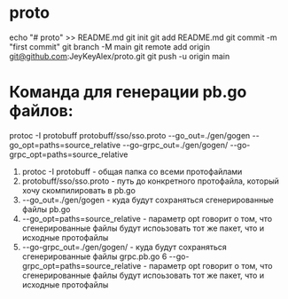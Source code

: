 # proto

echo "# proto" >> README.md
git init
git add README.md
git commit -m "first commit"
git branch -M main
git remote add origin git@github.com:JeyKeyAlex/proto.git
git push -u origin main

# Команда для генерации pb.go файлов:

protoc -I protobuff protobuff/sso/sso.proto --go_out=./gen/gogen --go_opt=paths=source_relative --go-grpc_out=./gen/gogen/ --go-grpc_opt=paths=source_relative

1. protoc -I protobuff - общая папка со всеми протофайлами
2. protobuff/sso/sso.proto - путь до конкретного протофайла, который хочу скомпилировать в pb.go
3. --go_out=./gen/gogen - куда будут сохраняться сгенерированные файлы pb.go
4. --go_opt=paths=source_relative - параметр opt говорит о том, что сгенерированные файлы будут испоьзовать тот же пакет, что и исходные протофайлы
5. --go-grpc_out=./gen/gogen/ - куда будут сохраняться сгенерированные файлы grpc.pb.go
6  --go-grpc_opt=paths=source_relative - параметр opt говорит о том, что сгенерированные файлы будут испоьзовать тот же пакет, что и исходные протофайлы
